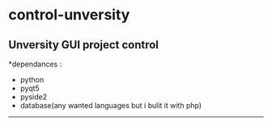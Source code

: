 # control-unversity
Unversity GUI project  control
-----------------------------------------------------------
*dependances :
  - python 
  - pyqt5
  - pyside2
  - database(any wanted languages but i bulit it with php)
 ----------------------------------------------------------
 
